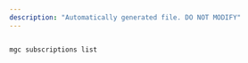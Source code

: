 ```yaml
---
description: "Automatically generated file. DO NOT MODIFY"
---
```


```cli

mgc subscriptions list

```
